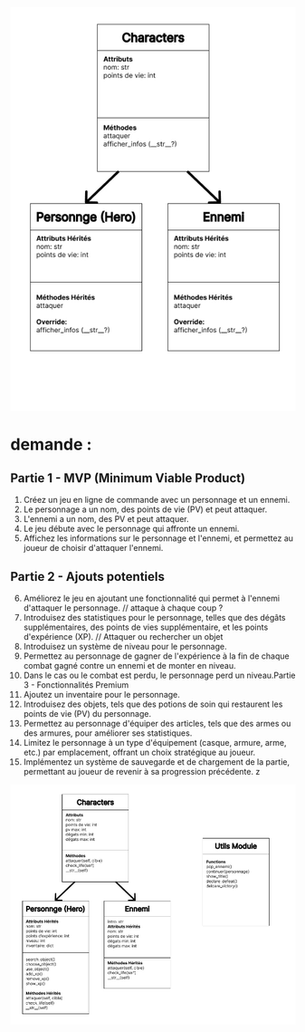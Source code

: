 ![debut](./UML-ish-Rachel.jpg)

# demande :

## Partie 1 - MVP (Minimum Viable Product)

1. Créez un jeu en ligne de commande avec un personnage et un ennemi.
2. Le personnage a un nom, des points de vie (PV) et peut attaquer.
3. L'ennemi a un nom, des PV et peut attaquer.
4. Le jeu débute avec le personnage qui affronte un ennemi.
5. Affichez les informations sur le personnage et l'ennemi, et permettez au joueur de choisir d'attaquer l'ennemi.

## Partie 2 - Ajouts potentiels

6. Améliorez le jeu en ajoutant une fonctionnalité qui permet à l'ennemi d'attaquer le personnage. // attaque à chaque coup ?
7. Introduisez des statistiques pour le personnage, telles que des dégâts supplémentaires, des points de vies supplémentaire, et les points d'expérience (XP). // Attaquer ou rechercher un objet
8. Introduisez un système de niveau pour le personnage.
9. Permettez au personnage de gagner de l'expérience à la fin de chaque combat gagné contre un ennemi et de monter en niveau.
10. Dans le cas ou le combat est perdu, le personnage perd un niveau.Partie 3 - Fonctionnalités Premium
11. Ajoutez un inventaire pour le personnage.
12. Introduisez des objets, tels que des potions de soin qui restaurent les points de vie (PV) du personnage.
13. Permettez au personnage d'équiper des articles, tels que des armes ou des armures, pour améliorer ses statistiques.
14. Limitez le personnage à un type d'équipement (casque, armure, arme, etc.) par emplacement, offrant un choix stratégique au joueur.
15. Implémentez un système de sauvegarde et de chargement de la partie, permettant au joueur de revenir à sa progression précédente. z

![fin](./updated%20faux%20UML.jpg)
